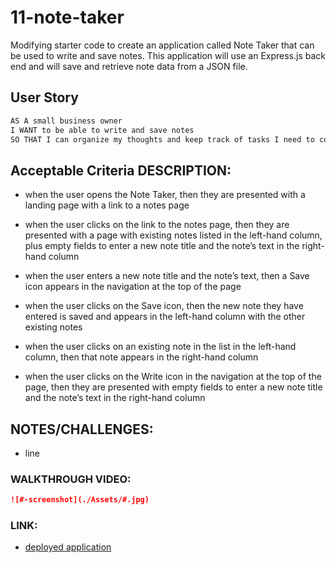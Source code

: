 # 11-note-taker
Modifying starter code to create an application called Note Taker that can be used to write and save notes. This application will use an Express.js back end and will save and retrieve note data from a JSON file.

## User Story

```md
AS A small business owner
I WANT to be able to write and save notes
SO THAT I can organize my thoughts and keep track of tasks I need to complete
```

## Acceptable Criteria DESCRIPTION:

* when the user opens the Note Taker, then they are presented with a landing page with a link to a notes page

* when the user clicks on the link to the notes page, then they are presented with a page with existing notes listed in the left-hand column, plus empty fields to enter a new note title and the note’s text in the right-hand column

* when the user enters a new note title and the note’s text, then a Save icon appears in the navigation at the top of the page

* when the user clicks on the Save icon, then the new note they have entered is saved and appears in the left-hand column with the other existing notes

* when the user clicks on an existing note in the list in the left-hand column, then that note appears in the right-hand column

* when the user clicks on the Write icon in the navigation at the top of the page, then they are presented with empty fields to enter a new note title and the note’s text in the right-hand column


## NOTES/CHALLENGES:

+ line 


### WALKTHROUGH VIDEO:

```md
![#-screenshot](./Assets/#.jpg)
```

### LINK:

* [deployed application](#)